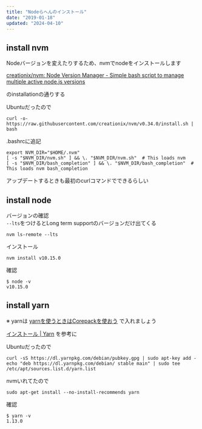 ```yaml
---
title: "Nodeらへんのインストール"
date: "2019-01-18"
updated: "2024-04-10"
---
```


## install nvm

Nodeバージョンを変えたりするため、nvmでnodeをインストールします

[creationix/nvm: Node Version Manager \- Simple bash script to manage multiple active node\.js versions](https://github.com/creationix/nvm#installation)

のinstallationの通りする

Ubuntuだったので  

```
curl -o- https://raw.githubusercontent.com/creationix/nvm/v0.34.0/install.sh | bash
```

.bashrcに追記

```
export NVM_DIR="$HOME/.nvm"
[ -s "$NVM_DIR/nvm.sh" ] && \. "$NVM_DIR/nvm.sh"  # This loads nvm
[ -s "$NVM_DIR/bash_completion" ] && \. "$NVM_DIR/bash_completion"  # This loads nvm bash_completion
```

アップデートするときも最初のcurlコマンドでできるらしい  

## install node

バージョンの確認  
```--lts```をつけるとLong term supportのバージョンだけ出てくる

```
nvm ls-remote --lts
```

インストール

```
nvm install v10.15.0
```

確認

```
$ node -v
v10.15.0
```

## install yarn

※ yarnは [yarnを使うときはCorepackを使おう](/enable-yarn/) で入れましょう

[インストール \| Yarn](https://yarnpkg.com/ja/docs/install#debian-stable)
を参考に  

Ubuntuだったので

```
curl -sS https://dl.yarnpkg.com/debian/pubkey.gpg | sudo apt-key add -
echo "deb https://dl.yarnpkg.com/debian/ stable main" | sudo tee /etc/apt/sources.list.d/yarn.list
```

nvmいれてたので

```
sudo apt-get install --no-install-recommends yarn
```

確認

```
$ yarn -v
1.13.0
```
